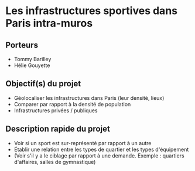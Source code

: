 # Les infrastructures sportives dans Paris intra-muros

## Porteurs

- Tommy Barilley
- Hélie Gouyette

## Objectif(s) du projet

- Géolocaliser les infrastructures dans Paris (leur densité, lieux)
- Comparer par rapport à la densité de population
- Infrastructures privées / publiques

## Description rapide du projet

- Voir si un sport est sur-représenté par rapport à un autre
- Établir une relation entre les types de quartier et les types d'équipement
- (Voir s'il y a le ciblage par rapport à une demande. Exemple : quartiers d'affaires, salles de gymnastique)


